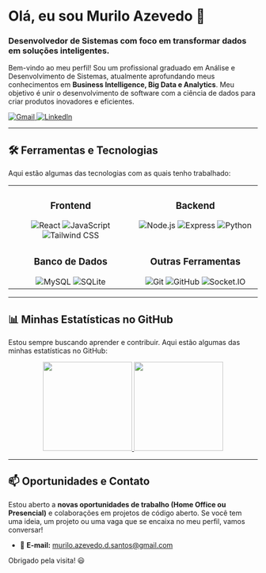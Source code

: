 # Olá, eu sou Murilo Azevedo 👋

### Desenvolvedor de Sistemas com foco em transformar dados em soluções inteligentes.

Bem-vindo ao meu perfil! Sou um profissional graduado em Análise e Desenvolvimento de Sistemas, atualmente aprofundando meus conhecimentos em **Business Intelligence, Big Data e Analytics**. Meu objetivo é unir o desenvolvimento de software com a ciência de dados para criar produtos inovadores e eficientes.

<div align="left">
  <a href="mailto:murilo.azevedo.d.santos@gmail.com">
    <img src="https://img.shields.io/badge/Gmail-D14836?style=for-the-badge&logo=gmail&logoColor=white" alt="Gmail"/>
  </a>
  <a href="https://www.linkedin.com/in/murilo-azevedo-3b462a212" target="_blank">
    <img src="https://img.shields.io/badge/LinkedIn-0077B5?style=for-the-badge&logo=linkedin&logoColor=white" alt="LinkedIn"/>
  </a>
</div>

---

## 🛠️ Ferramentas e Tecnologias

Aqui estão algumas das tecnologias com as quais tenho trabalhado:

<table>
  <tr>
    <td valign="top" width="50%">
      <h3 align="center">Frontend</h3>
      <div align="center">
        <img src="https://img.shields.io/badge/React-20232A?style=for-the-badge&logo=react&logoColor=61DAFB" alt="React"/>
        <img src="https://img.shields.io/badge/JavaScript-F7DF1E?style=for-the-badge&logo=javascript&logoColor=black" alt="JavaScript"/>
        <img src="https://img.shields.io/badge/Tailwind_CSS-38B2AC?style=for-the-badge&logo=tailwind-css&logoColor=white" alt="Tailwind CSS"/>
      </div>
    </td>
    <td valign="top" width="50%">
      <h3 align="center">Backend</h3>
      <div align="center">
        <img src="https://img.shields.io/badge/Node.js-339933?style=for-the-badge&logo=nodedotjs&logoColor=white" alt="Node.js"/>
        <img src="https://img.shields.io/badge/Express.js-000000?style=for-the-badge&logo=express&logoColor=white" alt="Express"/>
        <img src="https://img.shields.io/badge/Python-3776AB?style=for-the-badge&logo=python&logoColor=white" alt="Python"/>
      </div>
    </td>
  </tr>
  <tr>
    <td valign="top" width="50%">
      <h3 align="center">Banco de Dados</h3>
      <div align="center">
        <img src="https://img.shields.io/badge/MySQL-005C84?style=for-the-badge&logo=mysql&logoColor=white" alt="MySQL"/>
        <img src="https://img.shields.io/badge/SQLite-07405E?style=for-the-badge&logo=sqlite&logoColor=white" alt="SQLite"/>
      </div>
    </td>
    <td valign="top" width="50%">
      <h3 align="center">Outras Ferramentas</h3>
      <div align="center">
        <img src="https://img.shields.io/badge/GIT-E44C30?style=for-the-badge&logo=git&logoColor=white" alt="Git"/>
        <img src="https://img.shields.io/badge/GitHub-100000?style=for-the-badge&logo=github&logoColor=white" alt="GitHub"/>
        <img src="https://img.shields.io/badge/Socket.io-010101?style=for-the-badge&logo=socketdotio&logoColor=white" alt="Socket.IO"/>
      </div>
    </td>
  </tr>
</table>

---

## 📊 Minhas Estatísticas no GitHub

Estou sempre buscando aprender e contribuir. Aqui estão algumas das minhas estatísticas no GitHub:

<div align="center">
  <a href="https://github.com/SEU-USUARIO-AQUI">
    <img height="180em" src="https://github-readme-stats.vercel.app/api?username=MurilloSanttos&show_icons=true&theme=tokyonight&include_all_commits=true&count_private=true"/>
    <img height="180em" src="https://github-readme-stats.vercel.app/api/top-langs/?username=MurilloSanttos&layout=compact&langs_count=7&theme=tokyonight"/>
  </a>
</div>

---

## 📫 Oportunidades e Contato

Estou aberto a **novas oportunidades de trabalho (Home Office ou Presencial)** e colaborações em projetos de código aberto. Se você tem uma ideia, um projeto ou uma vaga que se encaixa no meu perfil, vamos conversar!

- 📧 **E-mail:** [murilo.azevedo.d.santos@gmail.com](mailto:murilo.azevedo.d.santos@gmail.com)

Obrigado pela visita! 😃
